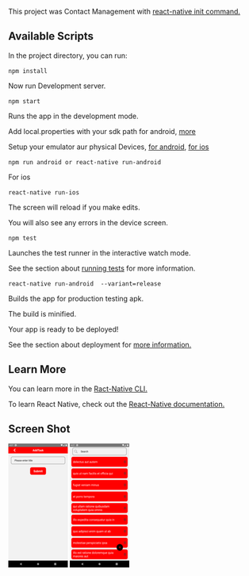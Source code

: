 This project was Contact Management with [react-native init command.](https://reactnative.dev/)

## Available Scripts
In the project directory, you can run:

```
npm install
```
Now run Development server.

```
npm start
```
Runs the app in the development mode.

Add local.properties with your sdk path for android, [more](https://medium.com/codespace69/react-native-run-react-native-got-error-sdk-location-not-found-5ff2116269ec)

Setup your emulator aur physical Devices, [for android](https://reactnative.dev/docs/environment-setup), [for ios](https://reactnative.dev/docs/running-on-simulator-ios)

```
npm run android or react-native run-android
```
For ios

```
react-native run-ios
```
The screen will reload if you make edits.

You will also see any errors in the device screen.

```
npm test
```
Launches the test runner in the interactive watch mode.

See the section about [running tests](https://reactnative.dev/docs/testing-overview#structuring-tests) for more information.


```````````````````````
react-native run-android  --variant=release 
```````````````````````
Builds the app for production testing apk.

The build is minified.

Your app is ready to be deployed!

See the section about deployment for [more information.](https://reactnative.dev/docs/running-on-device#building-your-app-for-production)


## Learn More

You can learn more in the [Ract-Native CLI.](https://reactnative.dev/docs/environment-setup)

To learn React Native, check out the [React-Native documentation.](https://reactnative.dev/)

## Screen Shot

![](https://github.com/amitpanday/todoapp/blob/master/src/screenshot/addtask.png?raw=true|width=10)
![](https://github.com/amitpanday/todoapp/blob/master/src/screenshot/home.png?raw=true)

